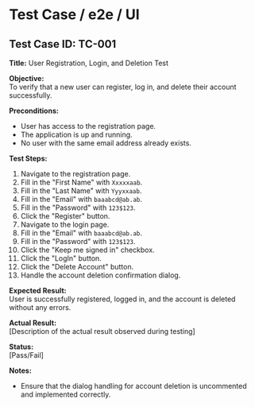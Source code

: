 # Test Case / e2e / UI

## Test Case ID: TC-001

**Title:** User Registration, Login, and Deletion Test

**Objective:**  
To verify that a new user can register, log in, and delete their account successfully.

**Preconditions:**

- User has access to the registration page.
- The application is up and running.
- No user with the same email address already exists.

**Test Steps:**

1. Navigate to the registration page.
2. Fill in the "First Name" with `Xxxxxaab`.
3. Fill in the "Last Name" with `Yyyxxaab`.
4. Fill in the "Email" with `baaabcd@ab.ab`.
5. Fill in the "Password" with `123$123`.
6. Click the "Register" button.
7. Navigate to the login page.
8. Fill in the "Email" with `baaabcd@ab.ab`.
9. Fill in the "Password" with `123$123`.
10. Click the "Keep me signed in" checkbox.
11. Click the "LogIn" button.
12. Click the "Delete Account" button.
13. Handle the account deletion confirmation dialog.

**Expected Result:**  
User is successfully registered, logged in, and the account is deleted without any errors.

**Actual Result:**  
[Description of the actual result observed during testing]

**Status:**  
[Pass/Fail]

**Notes:**

- Ensure that the dialog handling for account deletion is uncommented and implemented correctly.
